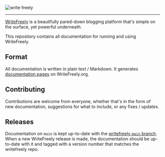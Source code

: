 ![write freely](https://writefreely.org/img/writefreely.svg)

---

[WriteFreely](https://writefreely.org) is a beautifully pared-down blogging platform that's simple on the surface, yet powerful underneath.

This repository contains all documentation for running and using WriteFreely.

## Format

All documentation is written in plain text / Markdown. It generates [documentation pages](https://writefreely.org/docs) on WriteFreely.org.

## Contributing

Contributions are welcome from everyone, whether that's in the form of new documentation, suggestions for what to include, or any fixes / updates.

## Releases

Documentation on `main` is kept up-to-date with the [writefreely `main` branch](https://github.com/writefreely/writefreely). When a new WriteFreely release is made, the documentation should be up-to-date with it and tagged with a version number that matches the writefreely repo.
